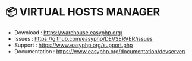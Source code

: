 # **📦 VIRTUAL HOSTS MANAGER**

* Download : https://warehouse.easyphp.org/
* Issues : https://github.com/easyphp/DEVSERVER/issues
* Support : https://www.easyphp.org/support.php
* Documentation : https://www.easyphp.org/documentation/devserver/

